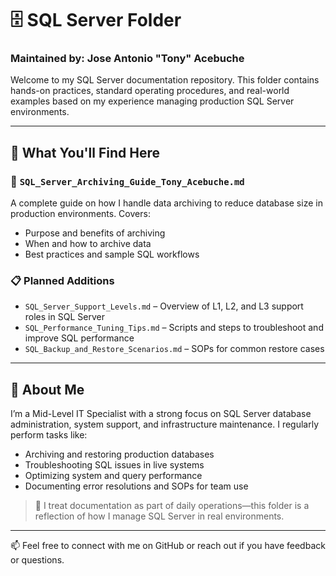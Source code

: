 
# 🗄️ SQL Server Folder
### Maintained by: Jose Antonio "Tony" Acebuche

Welcome to my SQL Server documentation repository. This folder contains hands-on practices, standard operating procedures, and real-world examples based on my experience managing production SQL Server environments.

---

## 🔧 What You'll Find Here

### 📂 `SQL_Server_Archiving_Guide_Tony_Acebuche.md`
A complete guide on how I handle data archiving to reduce database size in production environments. Covers:
- Purpose and benefits of archiving
- When and how to archive data
- Best practices and sample SQL workflows

### 📋 Planned Additions
- `SQL_Server_Support_Levels.md` – Overview of L1, L2, and L3 support roles in SQL Server
- `SQL_Performance_Tuning_Tips.md` – Scripts and steps to troubleshoot and improve SQL performance
- `SQL_Backup_and_Restore_Scenarios.md` – SOPs for common restore cases

---

## 🧠 About Me
I’m a Mid-Level IT Specialist with a strong focus on SQL Server database administration, system support, and infrastructure maintenance. I regularly perform tasks like:
- Archiving and restoring production databases
- Troubleshooting SQL issues in live systems
- Optimizing system and query performance
- Documenting error resolutions and SOPs for team use

> 🔄 I treat documentation as part of daily operations—this folder is a reflection of how I manage SQL Server in real environments.

---

📫 Feel free to connect with me on GitHub or reach out if you have feedback or questions.
